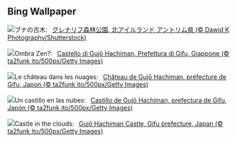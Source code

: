 ## Bing Wallpaper
![](https://www.bing.com/th?id=OHR.GlenariffPark_JA-JP5014364740_UHD.jpg&w=1000)ブナの古木:&nbsp;&ensp;[グレナリフ森林公園, 北アイルランド アントリム県 (© Dawid K Photography/Shutterstock)](https://www.bing.com/th?id=OHR.GlenariffPark_JA-JP5014364740_UHD.jpg)
<br><br/>
![](https://www.bing.com/th?id=OHR.GujoHachiman_IT-IT6052956461_UHD.jpg&w=1000)Ombra Zen?:&nbsp;&ensp;[Castello di Gujō Hachiman, Prefettura di Gifu, Giappone (© ta2funk ito/500px/Getty Images)](https://www.bing.com/th?id=OHR.GujoHachiman_IT-IT6052956461_UHD.jpg)
<br><br/>
![](https://www.bing.com/th?id=OHR.GujoHachiman_FR-FR1605630102_UHD.jpg&w=1000)Le château dans les nuages:&nbsp;&ensp;[Château de Gujō Hachiman, préfecture de Gifu, Japon (© ta2funk ito/500px/Getty Images)](https://www.bing.com/th?id=OHR.GujoHachiman_FR-FR1605630102_UHD.jpg)
<br><br/>
![](https://www.bing.com/th?id=OHR.GujoHachiman_ES-ES8969263083_UHD.jpg&w=1000)Un castillo en las nubes:&nbsp;&ensp;[Castillo de Gujō Hachiman, prefectura de Gifu, Japón (© ta2funk ito/500px/Getty Images)](https://www.bing.com/th?id=OHR.GujoHachiman_ES-ES8969263083_UHD.jpg)
<br><br/>
![](https://www.bing.com/th?id=OHR.GujoHachiman_EN-GB4635188314_UHD.jpg&w=1000)Castle in the clouds:&nbsp;&ensp;[Gujō Hachiman Castle, Gifu prefecture, Japan (© ta2funk ito/500px/Getty Images)](https://www.bing.com/th?id=OHR.GujoHachiman_EN-GB4635188314_UHD.jpg)
<br><br/>
